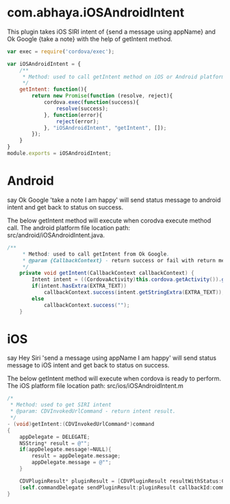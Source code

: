 # com.abhaya.iOSAndroidIntent

This plugin takes iOS SIRI intent of {send a message using appName} and Ok Google {take a note} with the help of getIntent method.

```javascript
var exec = require('cordova/exec');

var iOSAndroidIntent = {
    /**
     * Method: used to call getIntent method on iOS or Android platform.
     */
    getIntent: function(){
        return new Promise(function (resolve, reject){
            cordova.exec(function(success){
                resolve(success);
            }, function(error){
                reject(error);
            }, "iOSAndroidIntent", "getIntent", []);
        });
    }
}
module.exports = iOSAndroidIntent;
```

# Android

say Ok Google 'take a note I am happy' will send status message to android intent and get back to status on success.

The below getIntent method will execute when corodva execute method call. The android platform file location path: src/android/iOSAndroidIntent.java.

```java
/**
     * Method: used to call getIntent from Ok Google.
     * @param {CallbackContext} - return success or fail with return message.
     */
    private void getIntent(CallbackContext callbackContext) {
        Intent intent = ((CordovaActivity)this.cordova.getActivity()).getIntent();
        if(intent.hasExtra(EXTRA_TEXT))
            callbackContext.success(intent.getStringExtra(EXTRA_TEXT));
        else
            callbackContext.success("");
    }
```

# iOS

say Hey Siri 'send a message using appName I am happy' will send status message to iOS intent and get back to status on success.

The below getIntent method will execute when cordova is ready to perform. The iOS platform file location path: src/ios/iOSAndroidIntent.m

```objective-c
/*
 * Method: used to get SIRI intent
 * @param: CDVInvokedUrlCommand - return intent result.
 */
- (void)getIntent:(CDVInvokedUrlCommand*)command
{
    appDelegate = DELEGATE;
    NSString* result = @"";
    if(appDelegate.message!=NULL){
        result = appDelegate.message;
        appDelegate.message = @"";
    }

    CDVPluginResult* pluginResult = [CDVPluginResult resultWithStatus:CDVCommandStatus_OK messageAsString:result];
    [self.commandDelegate sendPluginResult:pluginResult callbackId:command.callbackId];
}

```